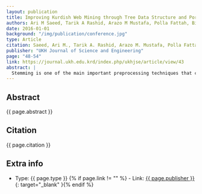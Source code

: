 ```yaml
---
layout: publication
title: Improving Kurdish Web Mining through Tree Data Structure and Porter’s Stemmer Algorithms
authors: Ari M Saeed, Tarik A Rashid, Arazo M Mustafa, Polla Fattah, Birzo Ismael
date: 2016-01-01
background: "/img/publication/conference.jpg"
type: Article
citation: Saeed, Ari M., Tarik A. Rashid, Arazo M. Mustafa, Polla Fattah, and Birzo Ismael. "Improving Kurdish web mining through tree data structure and Porter’s Stemmer algorithms." UKH Journal of Science and Engineering 2, no. 1 (2018); 48-54.
publisher: "UKH Journal of Science and Engineering"
page: "48-54"
link: https://journal.ukh.edu.krd/index.php/ukhjse/article/view/43
abstract: |
  Stemming is one of the main important preprocessing techniques that can be used to enhance the accuracy of text classification. The key purpose of using the stemming is combining the number of words that have same stem to decrease high dimensionality of feature space. Reducing feature space cause to decline time to construct a model and minimize the memory space. In this paper, a new stemming approach is explored for enhancing Kurdish text classification performance. Tree data structure and Porter’s stemmer algorithms are incorporated for building the proposed approach. The system is assessed through using Support Vector Machine (SVM) and Decision Tree (C4. 5) to illustrate the performance of the suggested stemmer after and before applying it. Furthermore, the usefulness of using stop words are considered before and after implementing the suggested approach.
---
```


## Abstract

{{ page.abstract }}

## Citation

{{ page.citation }}

## Extra info

- Type: {{ page.type }}
{% if page.link != "" %} - Link: [ {{ page.publisher }} ]({{page.link}}){: target="\_blank" }{% endif %}
